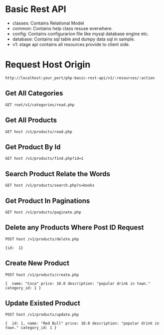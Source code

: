 # Basic Rest API

- classes: Contains Relational Model
- common: Contains help class resuse everwhere.
- config: Contains configurarion file like mysql database engine etc.
- database: Contains sql table and dumpy data sql in sample.
- v1: stage api contains all resources provide to client side.


# Request Host Origin

`http://localhost:your_port/php-basic-rest-api/v1/:resources/:action`


## Get All Categories
`GET root/v1/categories/read.php`

## Get All Products
`GET host /v1/products/read.php`

## Get Product By Id
`GET host /v1/products/find.php?id=1`

## Search Product Relate the Words
`GET host /v1/products/search.php?s=books`

## Get Product In  Paginations
`GET host /v1/products/paginate.php`

## Delete any Products Where Post ID Request
`POST host /v1/products/delete.php`

`{id:  1}`

## Create New Product
`POST host /v1/products/create.php`

`{ 
	name: "Coca"
	price: 10.0
	description: "popular drink in town."
	category_id: 1
}`


## Update Existed Product
`POST host /v1/products/update.php`

`{ 
	id: 1,
	name: "Red Bull"
	price: 10.0
	description: "popular drink in town."
	category_id: 1
}`
